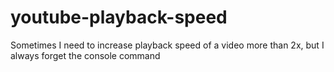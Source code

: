 # youtube-playback-speed
Sometimes I need to increase playback speed of a video more than 2x, but I always forget the console command
